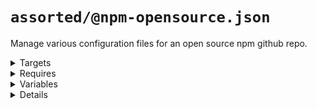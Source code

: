 # `assorted/@npm-opensource.json`

Manage various configuration files for an open source npm github repo.

<!---0--><details>
<!---0--><summary>Targets</summary>

```
project
├── .circleci
|   └── config.yml
├── .dependabot
|   └── config.yml
├── .gally.json
├── .gitignore
├── .npmignore
├── .releaserc.json
├── LICENSE
├── README.md
└── package.json
```

<!---0--></details>

<!---0--><details>
<!---0--><summary>Requires</summary>

- js-gardener
- semantic-release
- npm-published
- david-dm
- dependabot
- coveralls
- circleci
- github
- javascript
- git
- npm
- yarn
- gally

<!---0--></details>

<!---0--><details>
<!---0--><summary>Variables</summary>

- repoName
- repoKey
- authorName
- owner
- mergeBot

<!---0--></details>

<!---0--><details>
<!---0--><summary>Details</summary>

## `badges/@npm-opensource`

Display various badges in README.

<!---1--><details>
<!---1--><summary>Targets</summary>

```
project
└── README.md
```

<!---1--></details>

<!---1--><details>
<!---1--><summary>Requires</summary>

- js-gardener
- semantic-release
- npm-published
- david-dm
- dependabot
- coveralls
- circleci

<!---1--></details>

<!---1--><details>
<!---1--><summary>Variables</summary>

- repoName
- repoKey

<!---1--></details>

<!---1--><details>
<!---1--><summary>Details</summary>

### badges/js-gardener

_Updating `README.md` using `merge-below-title`._

- Display [js-gardener](https://github.com/blackflux/js-gardener) badge in README.

<!---2--><details>
<!---2--><summary>Targets</summary>

```
project
└── README.md
```

<!---2--></details>

<!---2--><details>
<!---2--><summary>Requires</summary>

- js-gardener

<!---2--></details>

### badges/semantic-release

_Updating `README.md` using `merge-below-title`._

- Display [semantic-release](https://github.com/semantic-release/semantic-release) badge in README.

<!---2--><details>
<!---2--><summary>Targets</summary>

```
project
└── README.md
```

<!---2--></details>

<!---2--><details>
<!---2--><summary>Requires</summary>

- semantic-release

<!---2--></details>

### badges/npm-downloads

_Updating `README.md` using `merge-below-title`._

- Display [npm downloads](https://www.npmjs.com/) badge in README.

<!---2--><details>
<!---2--><summary>Targets</summary>

```
project
└── README.md
```

<!---2--></details>

<!---2--><details>
<!---2--><summary>Requires</summary>

- npm-published

<!---2--></details>

<!---2--><details>
<!---2--><summary>Variables</summary>

- repoName

<!---2--></details>

### badges/npm-status

_Updating `README.md` using `merge-below-title`._

- Display [npm status](https://www.npmjs.com/) badge in README.

<!---2--><details>
<!---2--><summary>Targets</summary>

```
project
└── README.md
```

<!---2--></details>

<!---2--><details>
<!---2--><summary>Requires</summary>

- npm-published

<!---2--></details>

<!---2--><details>
<!---2--><summary>Variables</summary>

- repoName

<!---2--></details>

### badges/david-dm

_Updating `README.md` using `merge-below-title`._

- Display [david-dm.com](https://david-dm.org/) badge in README.

<!---2--><details>
<!---2--><summary>Targets</summary>

```
project
└── README.md
```

<!---2--></details>

<!---2--><details>
<!---2--><summary>Requires</summary>

- david-dm

<!---2--></details>

<!---2--><details>
<!---2--><summary>Variables</summary>

- repoKey

<!---2--></details>

### badges/dependabot

_Updating `README.md` using `merge-below-title`._

- Display [dependabot](https://dependabot.com/) badge in README.

<!---2--><details>
<!---2--><summary>Targets</summary>

```
project
└── README.md
```

<!---2--></details>

<!---2--><details>
<!---2--><summary>Requires</summary>

- dependabot

<!---2--></details>

<!---2--><details>
<!---2--><summary>Variables</summary>

- repoKey

<!---2--></details>

### badges/coveralls

_Updating `README.md` using `merge-below-title`._

- Display [coveralls](https://coveralls.io/) badge in README.

<!---2--><details>
<!---2--><summary>Targets</summary>

```
project
└── README.md
```

<!---2--></details>

<!---2--><details>
<!---2--><summary>Requires</summary>

- coveralls

<!---2--></details>

<!---2--><details>
<!---2--><summary>Variables</summary>

- repoKey

<!---2--></details>

### badges/circleci

_Updating `README.md` using `merge-below-title`._

- Display [circleci](https://circleci.com/) badge in README.

<!---2--><details>
<!---2--><summary>Targets</summary>

```
project
└── README.md
```

<!---2--></details>

<!---2--><details>
<!---2--><summary>Requires</summary>

- circleci

<!---2--></details>

<!---2--><details>
<!---2--><summary>Variables</summary>

- repoKey

<!---2--></details>

------
<!---1--></details>

## `dependabot/@default-js`

Recommended base [dependabot configuration](https://dependabot.com/) for javascript projects.

<!---1--><details>
<!---1--><summary>Targets</summary>

```
project
└── .dependabot
    └── config.yml
```

<!---1--></details>

<!---1--><details>
<!---1--><summary>Requires</summary>

- dependabot
- github
- javascript

<!---1--></details>

<!---1--><details>
<!---1--><summary>Details</summary>

### dependabot/js-instant

_Updating `.dependabot/config.yml` using `overwrite`._

- Configure dependabot to instantly merge javascript dependency updates into the `dev` branch.

<!---2--><details>
<!---2--><summary>Targets</summary>

```
project
└── .dependabot
    └── config.yml
```

<!---2--></details>

<!---2--><details>
<!---2--><summary>Requires</summary>

- dependabot
- github
- javascript

<!---2--></details>

------
<!---1--></details>

## `git/@default`

Recommended base configuration when using [git](https://en.wikipedia.org/wiki/Git).

<!---1--><details>
<!---1--><summary>Targets</summary>

```
project
└── .gitignore
```

<!---1--></details>

<!---1--><details>
<!---1--><summary>Requires</summary>

- git

<!---1--></details>

<!---1--><details>
<!---1--><summary>Details</summary>

### git/gitignore

_Updating `.gitignore` using `merge-top`._

- Inject recommended entries into [gitignore file](https://help.github.com/en/articles/ignoring-files).
- Default ignores for JetBrains IDE.
- Default ignores for OSX
- Default ignores for NodeJs

<!---2--><details>
<!---2--><summary>Targets</summary>

```
project
└── .gitignore
```

<!---2--></details>

<!---2--><details>
<!---2--><summary>Requires</summary>

- git

<!---2--></details>

------
<!---1--></details>

## `license/@MIT-npm`

Recommended base configuration when using MIT License with npm.

<!---1--><details>
<!---1--><summary>Targets</summary>

```
project
├── LICENSE
└── package.json
```

<!---1--></details>

<!---1--><details>
<!---1--><summary>Requires</summary>

- npm

<!---1--></details>

<!---1--><details>
<!---1--><summary>Variables</summary>

- authorName
- repoKey

<!---1--></details>

<!---1--><details>
<!---1--><summary>Details</summary>

### license/MIT-LICENSE

_Updating `LICENSE` using `overwrite`._

- Generate [MIT license](https://en.wikipedia.org/wiki/MIT_License) file.

<!---2--><details>
<!---2--><summary>Targets</summary>

```
project
└── LICENSE
```

<!---2--></details>

<!---2--><details>
<!---2--><summary>Variables</summary>

- authorName

<!---2--></details>

### license/MIT-npm

_Updating `package.json` using `merge-shallow`._

- Link MIT license file into [npm](https://www.npmjs.com/) configuration.

<!---2--><details>
<!---2--><summary>Targets</summary>

```
project
└── package.json
```

<!---2--></details>

<!---2--><details>
<!---2--><summary>Requires</summary>

- npm

<!---2--></details>

<!---2--><details>
<!---2--><summary>Variables</summary>

- authorName
- repoKey

<!---2--></details>

------
<!---1--></details>

## `npm/@default`

Recommended base configuration when using [npm](https://www.npmjs.com/).

<!---1--><details>
<!---1--><summary>Targets</summary>

```
project
└── .npmignore
```

<!---1--></details>

<!---1--><details>
<!---1--><summary>Requires</summary>

- npm

<!---1--></details>

<!---1--><details>
<!---1--><summary>Details</summary>

### npm/npmignore

_Updating `.npmignore` using `merge-top`._

- Inject comment into .npmignore explaining when to use it.

<!---2--><details>
<!---2--><summary>Targets</summary>

```
project
└── .npmignore
```

<!---2--></details>

<!---2--><details>
<!---2--><summary>Requires</summary>

- npm

<!---2--></details>

------
<!---1--></details>

## `semantic-release/@default`

Recommended base configuration when using [semantic-release](https://github.com/semantic-release/semantic-release).

<!---1--><details>
<!---1--><summary>Targets</summary>

```
project
└── .releaserc.json
```

<!---1--></details>

<!---1--><details>
<!---1--><summary>Requires</summary>

- semantic-release

<!---1--></details>

<!---1--><details>
<!---1--><summary>Details</summary>

### semantic-release/commit-conventions

_Updating `.releaserc.json` using `overwrite`._

- Slightly extended [release commit convention](https://github.com/semantic-release/semantic-release#commit-message-format) for semantic-release.

<!---2--><details>
<!---2--><summary>Targets</summary>

```
project
└── .releaserc.json
```

<!---2--></details>

<!---2--><details>
<!---2--><summary>Requires</summary>

- semantic-release

<!---2--></details>

------
<!---1--></details>

## circleci/npm-opensource:two-branch

_Updating `.circleci/config.yml` using `overwrite`._

- Restrictive two-branch [gally](https://github.com/loopmediagroup/gally#readme) config. Custom for npm open source packages.
- TODO

<!---1--><details>
<!---1--><summary>Targets</summary>

```
project
└── .circleci
    └── config.yml
```

<!---1--></details>

<!---1--><details>
<!---1--><summary>Requires</summary>

- npm
- yarn
- gally
- github
- circleci
- coveralls
- dependabot
- semantic-release

<!---1--></details>

## gally/npm-opensource:two-branch

_Updating `.gally.json` using `overwrite`._

- Restrictive two-branch [gally](https://github.com/loopmediagroup/gally#readme) config. Custom for npm open source packages.
- TODO ...

<!---1--><details>
<!---1--><summary>Targets</summary>

```
project
└── .gally.json
```

<!---1--></details>

<!---1--><details>
<!---1--><summary>Requires</summary>

- circleci
- gally
- github

<!---1--></details>

<!---1--><details>
<!---1--><summary>Variables</summary>

- owner
- mergeBot
- repoKey

<!---1--></details>

</details>

